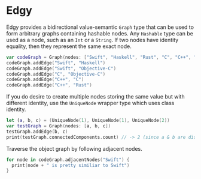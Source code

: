 # Edgy

Edgy provides a bidirectional value-semantic `Graph` type that can be used to form arbitrary graphs containing hashable nodes. Any `Hashable` type can be used as a node, such as an `Int` or a `String`. If two nodes have identity equality, then they represent the same exact node.
```swift
var codeGraph = Graph(nodes: ["Swift", "Haskell", "Rust", "C", "C++", "Objective-C", "Ruby"])
codeGraph.addEdge("Swift", "Haskell")
codeGraph.addEdge("Swift", "Objective-C")
codeGraph.addEdge("C", "Objective-C")
codeGraph.addEdge("C++", "C")
codeGraph.addEdge("C++", "Rust")
```

If you do desire to create multiple nodes storing the same value but with different identity, use the `UniqueNode` wrapper type which uses class identity.
```swift
let (a, b, c) = (UniqueNode(1), UniqueNode(1), UniqueNode(2))
var testGraph = Graph(nodes: [a, b, c])
testGraph.addEdge(b, c)
print(testGraph.connectedComponents.count) // -> 2 (since a & b are distinct nodes)
```

Traverse the object graph by following adjacent nodes.
```swift
for node in codeGraph.adjacentNodes("Swift") {
  print(node + " is pretty similiar to Swift")
}
```
